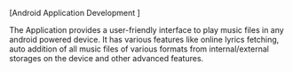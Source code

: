 [Android Application Development ]

The Application provides a user-friendly interface to play music files in any android powered device. It has various features like online lyrics fetching, auto addition of all music files of various formats from internal/external storages on the device and other advanced features.
